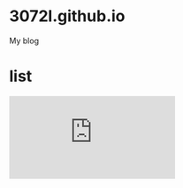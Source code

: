 # 3072l.github.io
My blog


# list
![fuzz gimp 的练习](https://github.com/3072L/3072l.github.io/blob/main/gimpfuzzing.md)
